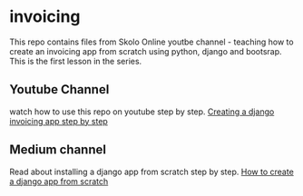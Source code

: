 # invoicing

This repo contains files from Skolo Online youtbe channel - teaching how to create an invoicing app from scratch using python, django and bootsrap.
This is the first lesson in the series.

## Youtube Channel
watch how to use this repo on youtube step by step.
[Creating a django invoicing app step by step](https://www.youtube.com/watch?v=9XE0sf0XYuw)

## Medium channel
Read about installing a django app from scratch step by step.
[How to create a django app from scratch](https://skolo-online.medium.com/getting-started-with-python-django-web-development-4e073e64c4a0)
